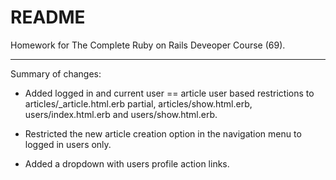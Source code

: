 # README

Homework for The Complete Ruby on Rails Deveoper Course (69).

-----------

Summary of changes:

- Added logged in and current user == article user based restrictions to articles/_article.html.erb partial, articles/show.html.erb, users/index.html.erb and users/show.html.erb.

- Restricted the new article creation option in the navigation menu to logged in users only.

- Added a dropdown with users profile action links.